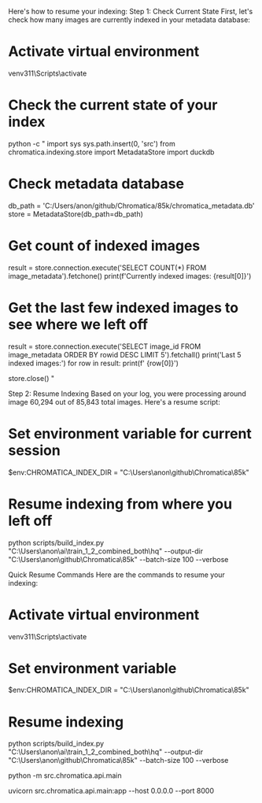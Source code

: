 Here's how to resume your indexing:
Step 1: Check Current State
First, let's check how many images are currently indexed in your metadata database:

# Activate virtual environment
venv311\Scripts\activate

# Check the current state of your index
python -c "
import sys
sys.path.insert(0, 'src')
from chromatica.indexing.store import MetadataStore
import duckdb

# Check metadata database
db_path = 'C:/Users/anon/github/Chromatica/85k/chromatica_metadata.db'
store = MetadataStore(db_path=db_path)

# Get count of indexed images
result = store.connection.execute('SELECT COUNT(*) FROM image_metadata').fetchone()
print(f'Currently indexed images: {result[0]}')

# Get the last few indexed images to see where we left off
result = store.connection.execute('SELECT image_id FROM image_metadata ORDER BY rowid DESC LIMIT 5').fetchall()
print('Last 5 indexed images:')
for row in result:
    print(f'  {row[0]}')

store.close()
"


Step 2: Resume Indexing
Based on your log, you were processing around image 60,294 out of 85,843 total images. Here's a resume script:

# Set environment variable for current session
$env:CHROMATICA_INDEX_DIR = "C:\Users\anon\github\Chromatica\85k"

# Resume indexing from where you left off
python scripts/build_index.py "C:\Users\anon\ai\train\_1_2_combined_both\hq" --output-dir "C:\Users\anon\github\Chromatica\85k" --batch-size 100 --verbose



Quick Resume Commands
Here are the commands to resume your indexing:




# Activate virtual environment
venv311\Scripts\activate

# Set environment variable
$env:CHROMATICA_INDEX_DIR = "C:\Users\anon\github\Chromatica\85k"

# Resume indexing
python scripts/build_index.py "C:\Users\anon\ai\train\_1_2_combined_both\hq" --output-dir "C:\Users\anon\github\Chromatica\85k" --batch-size 100 --verbose





python -m src.chromatica.api.main


uvicorn src.chromatica.api.main:app --host 0.0.0.0 --port 8000


